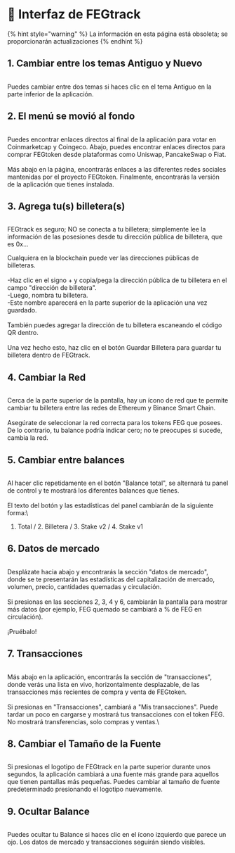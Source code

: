# 📲 Interfaz de FEGtrack

{% hint style="warning" %}
La información en esta página está obsoleta; se proporcionarán actualizaciones
{% endhint %}

## 1. Cambiar entre los temas Antiguo y Nuevo

<figure><img src="../../.gitbook/assets/photo_13_2022-12-08_13-34-36.jpg" alt=""><figcaption></figcaption></figure>

Puedes cambiar entre dos temas si haces clic en el tema Antiguo en la parte inferior de la aplicación.

## 2. El menú se movió al fondo

<figure><img src="../../.gitbook/assets/photo_16_2022-12-08_13-34-36.jpg" alt=""><figcaption></figcaption></figure>

Puedes encontrar enlaces directos al final de la aplicación para votar en Coinmarketcap y Coingeco. Abajo, puedes encontrar enlaces directos para comprar FEGtoken desde plataformas como Uniswap, PancakeSwap o Fiat.\
\
Más abajo en la página, encontrarás enlaces a las diferentes redes sociales mantenidas por el proyecto FEGtoken. Finalmente, encontrarás la versión de la aplicación que tienes instalada.

## 3. Agrega tu(s) billetera(s)

<figure><img src="../../.gitbook/assets/Add wallet.jpg" alt=""><figcaption></figcaption></figure>

FEGtrack es seguro; NO se conecta a tu billetera; simplemente lee la información de las posesiones desde tu dirección pública de billetera, que es 0x...

Cualquiera en la blockchain puede ver las direcciones públicas de billeteras.\
\
\-Haz clic en el signo + y copia/pega la dirección pública de tu billetera en el campo "dirección de billetera".\
\-Luego, nombra tu billetera.\
\-Este nombre aparecerá en la parte superior de la aplicación una vez guardado.\
\
También puedes agregar la dirección de tu billetera escaneando el código QR dentro.\
\
Una vez hecho esto, haz clic en el botón Guardar Billetera para guardar tu billetera dentro de FEGtrack.

## 4. Cambiar la Red

<figure><img src="../../.gitbook/assets/photo_11_2022-12-08_13-34-36.jpg" alt=""><figcaption></figcaption></figure>

Cerca de la parte superior de la pantalla, hay un ícono de red que te permite cambiar tu billetera entre las redes de Ethereum y Binance Smart Chain.\
\
Asegúrate de seleccionar la red correcta para los tokens FEG que posees. De lo contrario, tu balance podría indicar cero; no te preocupes si sucede, cambia la red.

## 5. Cambiar entre balances

<figure><img src="../../.gitbook/assets/total balance switch.jpg" alt=""><figcaption></figcaption></figure>

Al hacer clic repetidamente en el botón "Balance total", se alternará tu panel de control y te mostrará los diferentes balances que tienes.\
\
El texto del botón y las estadísticas del panel cambiarán de la siguiente forma:\
1. Total  /  2. Billetera  /  3. Stake v2  /  4. Stake v1

## 6. Datos de mercado

<figure><img src="../../.gitbook/assets/market data.jpg" alt=""><figcaption></figcaption></figure>

Desplázate hacia abajo y encontrarás la sección "datos de mercado", donde se te presentarán las estadísticas del capitalización de mercado, volumen, precio, cantidades quemadas y circulación.\
\
Si presionas en las secciones 2, 3, 4 y 6, cambiarán la pantalla para mostrar más datos (por ejemplo, FEG quemado se cambiará a % de FEG en circulación).\
\
¡Pruébalo!

## 7. Transacciones

<figure><img src="../../.gitbook/assets/photo_15_2022-12-08_13-34-36.jpg" alt=""><figcaption></figcaption></figure>

Más abajo en la aplicación, encontrarás la sección de "transacciones", donde verás una lista en vivo, horizontalmente desplazable, de las transacciones más recientes de compra y venta de FEGtoken.\
\
Si presionas en "Transacciones", cambiará a "Mis transacciones". Puede tardar un poco en cargarse y mostrará tus transacciones con el token FEG. No mostrará transferencias, solo compras y ventas.\


## 8. Cambiar el Tamaño de la Fuente

<figure><img src="../../.gitbook/assets/increase font.jpg" alt=""><figcaption></figcaption></figure>

Si presionas el logotipo de FEGtrack en la parte superior durante unos segundos, la aplicación cambiará a una fuente más grande para aquellos que tienen pantallas más pequeñas. Puedes cambiar al tamaño de fuente predeterminado presionando el logotipo nuevamente.

## 9. Ocultar Balance

<figure><img src="../../.gitbook/assets/hide balance.jpg" alt=""><figcaption></figcaption></figure>

Puedes ocultar tu Balance si haces clic en el ícono izquierdo que parece un ojo. Los datos de mercado y transacciones seguirán siendo visibles.